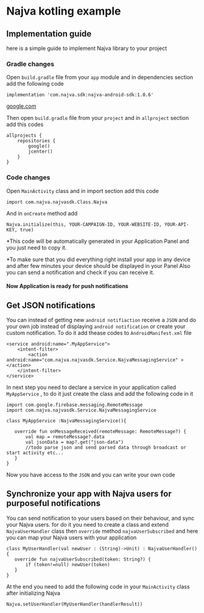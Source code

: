 # Najva kotling example

## Implementation guide

here is a simple guide to implement Najva library to your project

### Gradle changes

Open `build.gradle` file from your `app` module and in dependencies section add the following code

```
implementation 'com.najva.sdk:najva-android-sdk:1.0.6'
```

[google.com](https://google.com)

Then open `build.gradle` file from your `project` and in `allproject` section add this codes

```
allprojects {
    repositories {
        google()
        jcenter()
    }
}
```

### Code changes

Open `MainActivity` class and in import section add this code

```
import com.najva.najvasdk.Class.Najva
```

And in `onCreate` method add 

```
Najva.initialize(this, YOUR-CAMPAIGN-ID, YOUR-WEBSITE-ID, YOUR-API-KEY, true)
```

*This code will be automatically generated in your Application Panel and you just need to copy it.

*To make sure that you did everything right install your app in any device and after few minutes your device should be displayed in your Panel
Also you can send a notification and check if you can receive it.

#### Now Application is ready for push notifications

## Get JSON notifications

You can instead of getting new `android notifiaction` receive a `JSON` and do your own job instead of displaying `android notification` or create your custom notification.
To do it add thease codes to `AndroidManifest.xml` file

```
<service android:name=".MyAppService">
    <intent-filter>
        <action android:name="com.najva.najvasdk.Service.NajvaMessagingService" ></action>
    </intent-filter>
</service>
```

In next step you need to declare a service in your application called `MyAppService` , to do it just create the class and add the following code in it

```
import com.google.firebase.messaging.RemoteMessage
import com.najva.najvasdk.Service.NajvaMessagingService

class MyAppService :NajvaMessagingService(){

   override fun onMessageReceived(remoteMessage: RemoteMessage?) {
       val map = remoteMessage?.data
       val jsonData = map?.get("json-data")
       //todo parse json and send parsed data through broadcast or start activity etc...
   }
}
```
Now you have access to the `JSON` and you can write your own code

## Synchronize your app with Najva users for purposeful notifications

You can send notification to your users based on their behaviour, and sync your Najva users. for do it you need to create a class and extend `NajvaUserHandler` class then `override` method `najvaUserSubscribed` and here you can map your Najva users with your application

```
class MyUserHandler(val newUser : (String)->Unit) : NajvaUserHandler() {
   override fun najvaUserSubscribed(token: String?) {
       if (token!=null) newUser(token)
   }
}
```

At the end you need to add the following code in your `MainActivity` class after initializing Najva

```
Najva.setUserHandler(MyUserHandler(handlerResult))
```